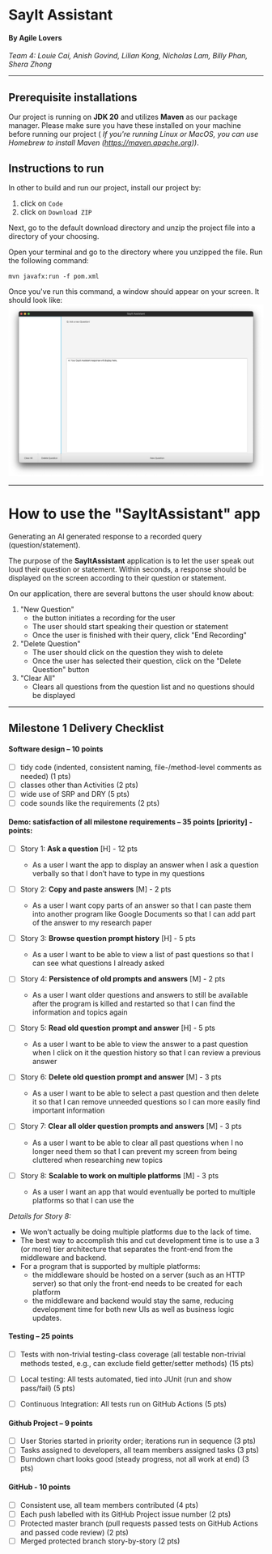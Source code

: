 # SayIt Assistant
#### By Agile Lovers

*Team 4: Louie Cai, Anish Govind, Lilian Kong, Nicholas Lam, Billy Phan, Shera Zhong*

---

## Prerequisite installations
Our project is running on **JDK 20** and utilizes **Maven** as our package manager. Please make sure you have these installed on your machine before running our project ( *If you're running Linux or MacOS, you can use Homebrew to install Maven (https://maven.apache.org))*.

## Instructions to run

In other to build and run our project, install our project by:
1. click on `Code`
2. click on `Download ZIP`

Next, go to the default download directory and unzip the project file into a directory of your choosing. 

Open your terminal and go to the directory where you unzipped the file. Run the following command:
```
mvn javafx:run -f pom.xml
```

Once you've run this command, a window should appear on your screen. It should look like:
![app](./assets/sayitassistant.png)

---

# How to use the "SayItAssistant" app
Generating an AI generated response to a recorded query (question/statement). 

The purpose of the **SayItAssistant** application is to let the user speak out loud their question or statement. Within seconds, a response should be displayed on the screen according to their question or statement. 

On our application, there are several buttons the user should know about:
1. "New Question"
   * the button initiates a recording for the user 
   * The user should start speaking their question or statement 
   * Once the user is finished with their query, click "End Recording"
2. "Delete Question"
   * The user should click on the question they wish to delete
   * Once the user has selected their question, click on the "Delete Question" button
3. "Clear All"
   * Clears all questions from the question list and no questions should be displayed

---

## Milestone 1 Delivery Checklist

#### Software design – 10 points
- [ ] tidy code (indented, consistent naming, file-/method-level comments as needed) (1 pts)
- [ ] classes other than Activities (2 pts)
- [ ] wide use of SRP and DRY (5 pts)
- [ ] code sounds like the requirements (2 pts)

#### Demo: satisfaction of all milestone requirements – 35 points [priority] - points:

- [ ] Story 1: **Ask a question** [H] - 12 pts 
  - As a user I want the app to display an answer when I ask a question verbally so that I don’t have to type in my questions

- [ ] Story 2: **Copy and paste answers** [M] - 2 pts 
  - As a user I want copy parts of an answer so that I can paste them into another program like Google Documents so that I can add part of the answer to my research paper

- [ ] Story 3: **Browse question prompt history** [H] - 5 pts 
  - As a user I want to be able to view a list of past questions so that I can see what questions I already asked

- [ ] Story 4: **Persistence of old prompts and answers** [M] - 2 pts 
  - As a user I want older questions and answers to still be available after the program is killed and restarted so that I can find the information and topics again

- [ ] Story 5: **Read old question prompt and answer** [H] - 5 pts 
  - As a user I want to be able to view the answer to a past question when I click on it the question history so that I can review a previous answer

- [ ] Story 6: **Delete old question prompt and answer** [M] - 3 pts 
  - As a user I want to be able to select a past question and then delete it so that I can remove unneeded questions so I can more easily find important information

- [ ] Story 7: **Clear all older question prompts and answers** [M] - 3 pts 
  - As a user I want to be able to clear all past questions when I no longer need them so that I can prevent my screen from being cluttered when researching new topics

- [ ] Story 8: **Scalable to work on multiple platforms** [M] - 3 pts 
  - As a user I want an app that would eventually be ported to multiple platforms so that I can use the

*Details for Story 8:*
- We won’t actually be doing multiple platforms due to the lack of time.
- The best way to accomplish this and cut development time is to use a 3 (or more) tier architecture that separates the front-end from the middleware and backend. 
- For a program that is supported by multiple platforms:
  - the middleware should be hosted on a server (such as an HTTP server) so that only the front-end needs to be created for each platform
  - the middleware and backend would stay the same, reducing development time for both new UIs as well as business logic updates.

#### Testing – 25 points
- [ ] Tests with non-trivial testing-class coverage (all testable non-trivial methods tested, e.g., can exclude field getter/setter methods) (15 pts)
- [ ] Local testing: All tests automated, tied into JUnit (run and show pass/fail) (5 pts)
- [ ] Continuous Integration: All tests run on GitHub Actions (5 pts)


#### Github Project – 9 points
- [ ] User Stories started in priority order; iterations run in sequence (3 pts)
- [ ] Tasks assigned to developers, all team members assigned tasks (3 pts)
- [ ] Burndown chart looks good (steady progress, not all work at end) (3 pts)

#### GitHub - 10 points
- [ ] Consistent use, all team members contributed (4 pts)
- [ ] Each push labelled with its GitHub Project issue number (2 pts) 
- [ ] Protected master branch (pull requests passed tests on GitHub Actions and passed code review) (2 pts)
- [ ] Merged protected branch story-by-story (2 pts)
